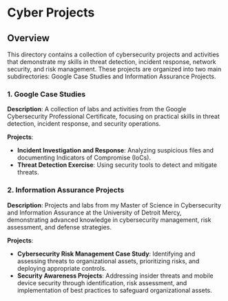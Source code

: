 # Cyber Projects

## Overview
This directory contains a collection of cybersecurity projects and activities that demonstrate my skills in threat detection, incident response, network security, and risk management. These projects are organized into two main subdirectories: Google Case Studies and Information Assurance Projects.

### 1. Google Case Studies
**Description**: A collection of labs and activities from the Google Cybersecurity Professional Certificate, focusing on practical skills in threat detection, incident response, and security operations.

**Projects**:
- **Incident Investigation and Response**: Analyzing suspicious files and documenting Indicators of Compromise (IoCs).
- **Threat Detection Exercise**: Using security tools to detect and mitigate threats.
<!-- - **Network Security Lab**: Configuring firewalls and monitoring network traffic. -->
<!-- - **Security Operations Case Study**: Managing security operations and responding to incidents. -->

### 2. Information Assurance Projects
**Description**: Projects and labs from my Master of Science in Cybersecurity and Information Assurance at the University of Detroit Mercy, demonstrating advanced knowledge in cybersecurity management, risk assessment, and defense strategies.

**Projects**:
- **Cybersecurity Risk Management Case Study**: Identifying and assessing threats to organizational assets, prioritizing risks, and deploying appropriate controls.
- **Security Awareness Projects**: Addressing insider threats and mobile device security through identification, risk assessment, and implementation of best practices to safeguard organizational assets.
<!-- 
- **x**: xx
- **Risk Management Case Study**: Implementing risk management processes and conducting risk assessments.
- **Cyber Defense Operations**: Managing cyber defense operations and responding to security incidents. -->
